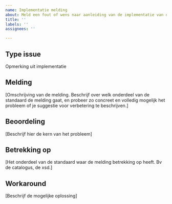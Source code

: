 ```yaml
---
name: Implementatie melding
about: Meld een fout of wens naar aanleiding van de implementatie van de standaard.
title: ''
labels: ''
assignees: ''

---
```


## Type issue
Opmerking uit implementatie

## Melding
[Omschrijving van de melding. Beschrijf over welk onderdeel van de standaard de melding gaat, en probeer zo concreet en volledig mogelijk het probleem of je suggestie voor verbetering te beschrijven.]

## Beoordeling
[Beschrijf hier de kern van het probleem]

## Betrekking op
[Het onderdeel van de standaard waar de melding betrekking op heeft. Bv de catalogus, de xsd.]

## Workaround
[Beschrijf de mogelijke oplossing]
